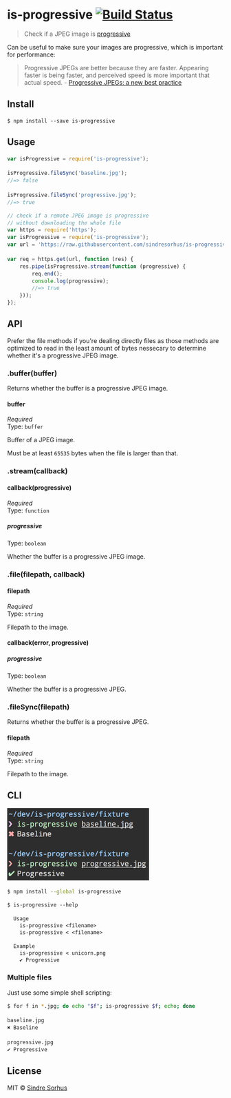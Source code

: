 # is-progressive [![Build Status](https://travis-ci.org/sindresorhus/is-progressive.svg?branch=master)](https://travis-ci.org/sindresorhus/is-progressive)

> Check if a JPEG image is [progressive](http://www.faqs.org/faqs/jpeg-faq/part1/section-11.html)

Can be useful to make sure your images are progressive, which is important for performance:

> Progressive JPEGs are better because they are faster. Appearing faster is being faster, and perceived speed is more important that actual speed. - [Progressive JPEGs: a new best practice](http://calendar.perfplanet.com/2012/progressive-jpegs-a-new-best-practice/)


## Install

```
$ npm install --save is-progressive
```


## Usage

```js
var isProgressive = require('is-progressive');

isProgressive.fileSync('baseline.jpg');
//=> false

isProgressive.fileSync('progressive.jpg');
//=> true
```

```js
// check if a remote JPEG image is progressive
// without downloading the whole file
var https = require('https');
var isProgressive = require('is-progressive');
var url = 'https://raw.githubusercontent.com/sindresorhus/is-progressive/master/fixture/progressive.jpg';

var req = https.get(url, function (res) {
	res.pipe(isProgressive.stream(function (progressive) {
		req.end();
		console.log(progressive);
		//=> true
	}));
});
```


## API

Prefer the file methods if you're dealing directly files as those methods are optimized to read in the least amount of bytes nessecary to determine whether it's a progressive JPEG image.

### .buffer(buffer)

Returns whether the buffer is a progressive JPEG image.

#### buffer

*Required*  
Type: `buffer`

Buffer of a JPEG image.

Must be at least `65535` bytes when the file is larger than that.

### .stream(callback)

#### callback(progressive)

*Required*  
Type: `function`

##### progressive

Type: `boolean`

Whether the buffer is a progressive JPEG image.

### .file(filepath, callback)

#### filepath

*Required*  
Type: `string`

Filepath to the image.

#### callback(error, progressive)

##### progressive

Type: `boolean`

Whether the buffer is a progressive JPEG.

### .fileSync(filepath)

Returns whether the buffer is a progressive JPEG.

#### filepath

*Required*  
Type: `string`

Filepath to the image.


## CLI

<img src="screenshot.png" width="330">

```sh
$ npm install --global is-progressive
```

```
$ is-progressive --help

  Usage
    is-progressive <filename>
    is-progressive < <filename>

  Example
    is-progressive < unicorn.png
    ✔ Progressive
```

### Multiple files

Just use some simple shell scripting:

```sh
$ for f in *.jpg; do echo "$f"; is-progressive $f; echo; done

baseline.jpg
✖ Baseline

progressive.jpg
✔ Progressive
```


## License

MIT © [Sindre Sorhus](http://sindresorhus.com)
